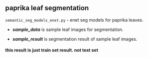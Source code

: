 ## paprika leaf segmentation

`semantic_seg_models_enet.py` - enet seg models for paprika leaves.
 
 - **_sample_data_** is sample leaf images for segmentation.  
 
 - **_sample_result_** is segmentation result of sample leaf images.
 
<h4>this result is just train set result. not test set<h4>
  
 
 
 
 